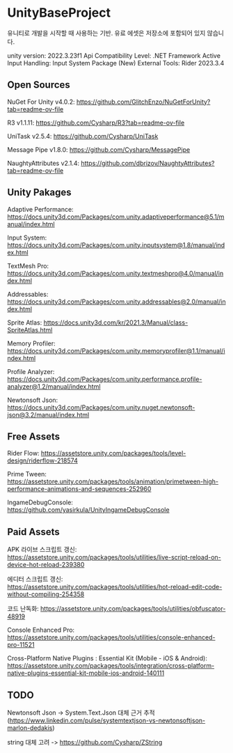 # UnityBaseProject
유니티로 개발을 시작할 때 사용하는 기반. 유료 에셋은 저장소에 포함되어 있지 않습니다.

unity version: 2022.3.23f1
Api Compatibility Level: .NET Framework
Active Input Handling: Input System Package (New)
External Tools: Rider 2023.3.4

## Open Sources
NuGet For Unity v4.0.2: https://github.com/GlitchEnzo/NuGetForUnity?tab=readme-ov-file

R3 v1.1.11: https://github.com/Cysharp/R3?tab=readme-ov-file

UniTask v2.5.4: https://github.com/Cysharp/UniTask

Message Pipe v1.8.0: https://github.com/Cysharp/MessagePipe

NaughtyAttributes v2.1.4: https://github.com/dbrizov/NaughtyAttributes?tab=readme-ov-file

## Unity Pakages
Adaptive Performance: https://docs.unity3d.com/Packages/com.unity.adaptiveperformance@5.1/manual/index.html

Input System: https://docs.unity3d.com/Packages/com.unity.inputsystem@1.8/manual/index.html

TextMesh Pro: https://docs.unity3d.com/Packages/com.unity.textmeshpro@4.0/manual/index.html

Addressables: https://docs.unity3d.com/Packages/com.unity.addressables@2.0/manual/index.html

Sprite Atlas: https://docs.unity3d.com/kr/2021.3/Manual/class-SpriteAtlas.html

Memory Profiler: https://docs.unity3d.com/Packages/com.unity.memoryprofiler@1.1/manual/index.html

Profile Analyzer: https://docs.unity3d.com/Packages/com.unity.performance.profile-analyzer@1.2/manual/index.html

Newtonsoft Json: https://docs.unity3d.com/Packages/com.unity.nuget.newtonsoft-json@3.2/manual/index.html

## Free Assets
Rider Flow: https://assetstore.unity.com/packages/tools/level-design/riderflow-218574

Prime Tween: https://assetstore.unity.com/packages/tools/animation/primetween-high-performance-animations-and-sequences-252960

IngameDebugConsole: https://github.com/yasirkula/UnityIngameDebugConsole

## Paid Assets
APK 라이브 스크립트 갱신: https://assetstore.unity.com/packages/tools/utilities/live-script-reload-on-device-hot-reload-239380

에디터 스크립트 갱신: https://assetstore.unity.com/packages/tools/utilities/hot-reload-edit-code-without-compiling-254358

코드 난독화: https://assetstore.unity.com/packages/tools/utilities/obfuscator-48919

Console Enhanced Pro: https://assetstore.unity.com/packages/tools/utilities/console-enhanced-pro-11521

Cross-Platform Native Plugins : Essential Kit (Mobile - iOS & Android): https://assetstore.unity.com/packages/tools/integration/cross-platform-native-plugins-essential-kit-mobile-ios-android-140111

## TODO
Newtonsoft Json -> System.Text.Json 대체 근거 추적 (https://www.linkedin.com/pulse/systemtextjson-vs-newtonsoftjson-marlon-dedakis)

string 대체 고려 -> https://github.com/Cysharp/ZString
